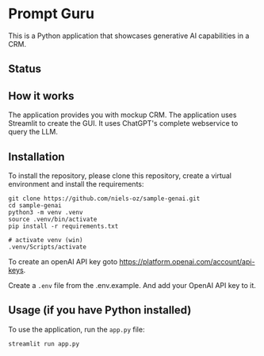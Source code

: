 # Prompt Guru

This is a Python application that showcases generative AI capabilities in a CRM.

## Status



## How it works

The application provides you with mockup CRM. The application uses Streamlit to create the GUI. It uses 
ChatGPT's complete webservice to query the LLM.


## Installation

To install the repository, please clone this repository, create a virtual environment and install the requirements:

```
git clone https://github.com/niels-oz/sample-genai.git
cd sample-genai
python3 -m venv .venv
source .venv/bin/activate
pip install -r requirements.txt
```

```
# activate venv (win)
.venv/Scripts/activate
```

To create an openAI API key goto https://platform.openai.com/account/api-keys. 

Create a `.env` file from the .env.example. And add your OpenAI API key to it.

## Usage (if you have Python installed)

To use the application, run the `app.py` file: 

```
streamlit run app.py
```

